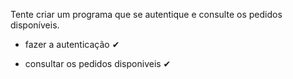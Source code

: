 Tente criar um programa que se autentique e consulte os pedidos disponíveis.

- fazer a autenticação ✔

- consultar os pedidos disponiveis ✔